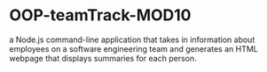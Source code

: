 # OOP-teamTrack-MOD10
a Node.js command-line application that takes in information about employees on a software engineering team and generates an HTML webpage that displays summaries for each person.
